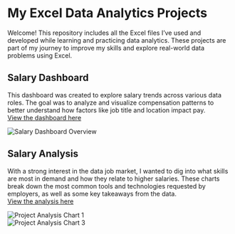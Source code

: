 # My Excel Data Analytics Projects

Welcome! This repository includes all the Excel files I’ve used and developed while learning and practicing data analytics. These projects are part of my journey to improve my skills and explore real-world data problems using Excel.

## Salary Dashboard
This dashboard was created to explore salary trends across various data roles. The goal was to analyze and visualize compensation patterns to better understand how factors like job title and location impact pay.  
[View the dashboard here](Project_1-Dashboard)  

![Salary Dashboard Overview](assets/dashboard.png)

## Salary Analysis
With a strong interest in the data job market, I wanted to dig into what skills are most in demand and how they relate to higher salaries. These charts break down the most common tools and technologies requested by employers, as well as some key takeaways from the data.   
[View the analysis here](Project_2-Analysis) 

![Project Analysis Chart 1](https://github.com/user-attachments/assets/ebd2e05b-4f82-4a82-84ac-d0eefaafcc72)  
![Project Analysis Chart 3](https://github.com/user-attachments/assets/cb3baa367-3046-4569-a65d-e36cf9751eb0)
